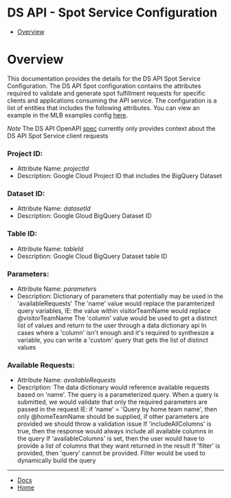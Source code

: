 # DS API - Spot Service Configuration

* [Overview](#overview)

# Overview

This documentation provides the details for the DS API Spot Service Configuration. The DS API Spot configuration contains the attributes required to validate and generate spot fulfillment requests for specific clients and applications consuming the API service. The configuration is a list of entities that includes the following attributes. You can view an example in the MLB examples config [here](../../examples/mlb/config/api/config.json).

_Note_ The DS API OpenAPI [spec](#documentation) currently only provides context about the DS API Spot Service client requests

### Project ID:

* Attribute Name: *projectId*
* Description: Google Cloud Project ID that includes the BigQuery Dataset

### Dataset ID:

* Attribute Name: *datasetId*
* Description: Google Gloud BigQuery Dataset ID

### Table ID:

* Attribute Name: *tableId*
* Description: Google Cloud BigQuery Dataset table ID

### Parameters:

* Attribute Name: *parameters*
* Description: Dictionary of parameters that potentially may be used in the 'availableRequests'
The 'name' value would replace the paramterized query variables, IE: the value within visitorTeamName would replace @visitorTeamName
The 'column' value would be used to get a distinct list of values and return to the user through a data dictionary api
In cases where a 'column' isn't enough and it's required to synthesize a variable, you can write a 'custom' query that gets the list of distinct values

### Available Requests:

* Attribute Name: *availableRequests*
* Description: The data dictionary would reference available requests based on 'name'. The query is a parameterized query.
When a query is submitted, we would validate that only the required parameters are passed in the request
IE: if 'name' = 'Query by home team name', then only @homeTeamName should be supplied, if other parameters are provided we should throw a validation issue
If 'includeAllColumns' is true, then the response would always include all available columns in the query
If 'availableColumns' is set, then the user would have to provide a list of columns that they want returned in the result
If 'filter' is provided, then 'query' cannot be provided. Filter would be used to dynamically build the query

----
* [Docs](../)
* [Home](../../)
